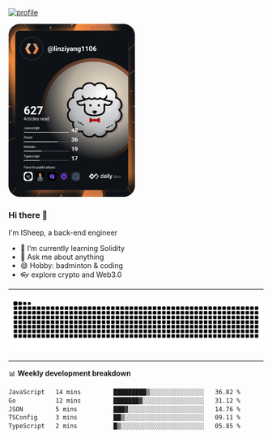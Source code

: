 [![profile](https://user-images.githubusercontent.com/54968314/208005045-e4b42f3b-833d-4242-bfcc-e764865553a2.svg)](https://www.calligrapher.ai/)

<a href="https://app.daily.dev/linziyang1106"><img src="/devcard.png" width="250" alt="ISheep's Dev Card"/></a>

### Hi there 🐏

I'm ISheep, a back-end engineer

- 🔭 I’m currently learning Solidity
- 💬 Ask me about anything
- 😄 Hobby: badminton & coding
- 👓 explore crypto and Web3.0

-------

![](https://raw.githubusercontent.com/ISheepp/ISheepp/output/github-contribution-grid-snake.svg)

-------

📊 **Weekly development breakdown**
<!--START_SECTION:waka-->

```txt
JavaScript   14 mins         █████████▒░░░░░░░░░░░░░░░   36.82 %
Go           12 mins         ███████▓░░░░░░░░░░░░░░░░░   31.12 %
JSON         5 mins          ███▓░░░░░░░░░░░░░░░░░░░░░   14.76 %
TSConfig     3 mins          ██▒░░░░░░░░░░░░░░░░░░░░░░   09.11 %
TypeScript   2 mins          █▒░░░░░░░░░░░░░░░░░░░░░░░   05.85 %
```

<!--END_SECTION:waka-->
